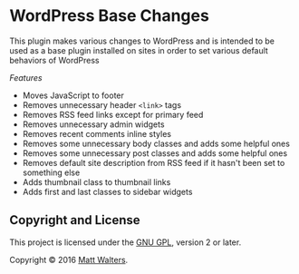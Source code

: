 # WordPress Base Changes

This plugin makes various changes to WordPress and is intended to be used as a base plugin installed on sites in order to set various default behaviors of WordPress

*Features*

* Moves JavaScript to footer
* Removes unnecessary header `<link>` tags
* Removes RSS feed links except for primary feed
* Removes unnecessary admin widgets
* Removes recent comments inline styles
* Removes some unnecessary body classes and adds some helpful ones
* Removes some unnecessary post classes and adds some helpful ones
* Removes default site description from RSS feed if it hasn't been set to something else
* Adds thumbnail class to thumbnail links
* Adds first and last classes to sidebar widgets

## Copyright and License

This project is licensed under the [GNU GPL](http://www.gnu.org/licenses/old-licenses/gpl-2.0.html), version 2 or later.

Copyright &copy; 2016 [Matt Walters](https://mattwalters.net).
